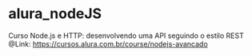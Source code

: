 # alura_nodeJS
Curso Node.js e HTTP: desenvolvendo uma API seguindo o estilo REST
@Link: https://cursos.alura.com.br/course/nodejs-avancado
